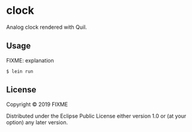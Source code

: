 # clock

Analog clock rendered with Quil.

## Usage

FIXME: explanation

    $ lein run

## License

Copyright © 2019 FIXME

Distributed under the Eclipse Public License either version 1.0 or (at
your option) any later version.
